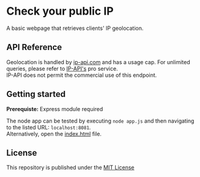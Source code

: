 # Check your public IP

A basic webpage that retrieves clients' IP geolocation.

## API Reference

Geolocation is handled by [ip-api.com](https://ip-api.com) and has a usage cap.
For unlimited queries, please refer to [IP-API's](http://ip-api.com) pro service. \
IP-API does not permit the commercial use of this endpoint.

## Getting started

**Prerequiste:** Express module required

The node app can be tested by executing `node app.js` and then navigating to the listed URL: `localhost:8081`. \
Alternatively, open the [index.html](./public/index.html) file.

## License

This repository is published under the [MIT License](https://opensource.org/licenses/MIT)
